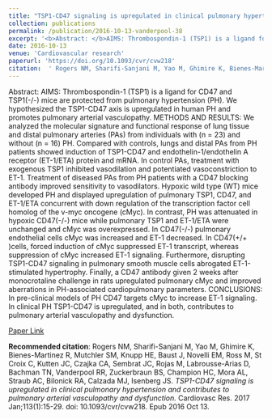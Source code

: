 ```yaml
--- 
title: "TSP1-CD47 signaling is upregulated in clinical pulmonary hypertension and contributes to pulmonary arterial vasculopathy and dysfunction." 
collection: publications 
permalink: /publication/2016-10-13-vanderpool-38 
excerpt: '<b>Abstract: </b>AIMS: Thrombospondin-1 (TSP1) is a ligand for CD47 and TSP1(-/-) mice are protected from pulmonary hypertension (PH). We hypothesized the TSP1-CD47 axis is upregulated in human PH and promotes pulmonary arterial vasculopathy. METHODS AND RESULTS: We analyzed the molecular signature and functional response of [...]' 
date: 2016-10-13 
venue: 'Cardiovascular research' 
paperurl: 'https://doi.org/10.1093/cvr/cvw218' 
citation:  ' Rogers NM, Sharifi-Sanjani M, Yao M, Ghimire K, Bienes-Martinez R, Mutchler SM, Knupp HE, Baust J, Novelli EM, Ross M, St Croix C, Kutten JC, Czajka CA, Sembrat JC, Rojas M, Labrousse-Arias D, Bachman TN, Vanderpool RR, Zuckerbraun BS, Champion HC, Mora AL, Straub AC, Bilonick RA, Calzada MJ, Isenberg JS. <i>TSP1-CD47 signaling is upregulated in clinical pulmonary hypertension and contributes to pulmonary arterial vasculopathy and dysfunction.</i> Cardiovasc Res. 2017 Jan;113(1):15-29. doi: 10.1093/cvr/cvw218. Epub 2016 Oct 13.' 
--- 
```

Abstract:  AIMS: Thrombospondin-1 (TSP1) is a ligand for CD47 and TSP1(-/-) mice are protected from pulmonary hypertension (PH). We hypothesized the TSP1-CD47 axis is upregulated in human PH and promotes pulmonary arterial vasculopathy. METHODS AND RESULTS: We analyzed the molecular signature and functional response of lung tissue and distal pulmonary arteries (PAs) from individuals with (n = 23) and without (n = 16) PH. Compared with controls, lungs and distal PAs from PH patients showed induction of TSP1-CD47 and endothelin-1/endothelin A receptor (ET-1/ETA) protein and mRNA. In control PAs, treatment with exogenous TSP1 inhibited vasodilation and potentiated vasoconstriction to ET-1. Treatment of diseased PAs from PH patients with a CD47 blocking antibody improved sensitivity to vasodilators. Hypoxic wild type (WT) mice developed PH and displayed upregulation of pulmonary TSP1, CD47, and ET-1/ETA concurrent with down regulation of the transcription factor cell homolog of the v-myc oncogene (cMyc). In contrast, PH was attenuated in hypoxic CD47(-/-) mice while pulmonary TSP1 and ET-1/ETA were unchanged and cMyc was overexpressed. In CD47(-/-) pulmonary endothelial cells cMyc was increased and ET-1 decreased. In CD47(+/+ )cells, forced induction of cMyc suppressed ET-1 transcript, whereas suppression of cMyc increased ET-1 signaling. Furthermore, disrupting TSP1-CD47 signaling in pulmonary smooth muscle cells abrogated ET-1-stimulated hypertrophy. Finally, a CD47 antibody given 2 weeks after monocrotaline challenge in rats upregulated pulmonary cMyc and improved aberrations in PH-associated cardiopulmonary parameters. CONCLUSIONS: In pre-clinical models of PH CD47 targets cMyc to increase ET-1 signaling. In clinical PH TSP1-CD47 is upregulated, and in both, contributes to pulmonary arterial vasculopathy and dysfunction.  
 
[Paper Link](https://doi.org/10.1093/cvr/cvw218) 
 
<b>Recommended citation</b>:  Rogers NM, Sharifi-Sanjani M, Yao M, Ghimire K, Bienes-Martinez R, Mutchler SM, Knupp HE, Baust J, Novelli EM, Ross M, St Croix C, Kutten JC, Czajka CA, Sembrat JC, Rojas M, Labrousse-Arias D, Bachman TN, Vanderpool RR, Zuckerbraun BS, Champion HC, Mora AL, Straub AC, Bilonick RA, Calzada MJ, Isenberg JS. <i>TSP1-CD47 signaling is upregulated in clinical pulmonary hypertension and contributes to pulmonary arterial vasculopathy and dysfunction.</i> Cardiovasc Res. 2017 Jan;113(1):15-29. doi: 10.1093/cvr/cvw218. Epub 2016 Oct 13. 
